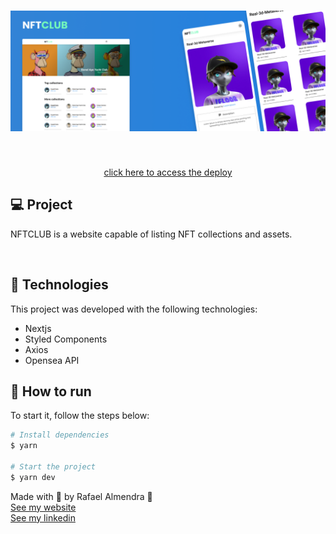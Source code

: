 <h1 align="center">
    <img alt="NftClub" src="github/Mockup.png" />
</h1>

<br>

<p align="center">
  <a href="https://nft-gallery-iota.vercel.app/" target="_blank">
    click here to access the deploy
  </a>
</p>

## 💻 Project

NFTCLUB is a website capable of listing NFT collections and assets.

<br>

## 🧪 Technologies

This project was developed with the following technologies:

- Nextjs
- Styled Components
- Axios
- Opensea API

## 🚀 How to run

To start it, follow the steps below:
```bash
# Install dependencies
$ yarn

# Start the project
$ yarn dev
```

Made with 💜 by Rafael Almendra 👋 
<br />
[See my website](https://rafaelalmendra.com)
<br />
[See my linkedin](https://www.linkedin.com/in/rafaelalmendradev/)
